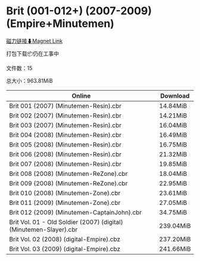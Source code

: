 # Brit (001-012+) (2007-2009) (Empire+Minutemen)

[磁力链接⬇Magnet Link](magnet:?xt=urn:btih:202b38d6b51c86616700263f2ccc21ac18155c58&dn=Brit%20%28001-012%2B%29%20%282007-2009%29%20%28Empire%2BMinutemen%29)

打包下载📦仍在工事中

文件数：15

总大小：963.81MiB

Online | Download
--- | ---
Brit 001 (2007) (Minutemen-Resin).cbr | 14.84MiB
Brit 002 (2007) (Minutemen-Resin).cbr | 14.21MiB
Brit 003 (2007) (Minutemen-Resin).cbr | 16.04MiB
Brit 004 (2008) (Minutemen-Resin).cbr | 16.49MiB
Brit 005 (2008) (Minutemen-Resin).cbr | 16.75MiB
Brit 006 (2008) (Minutemen-Resin).cbr | 21.32MiB
Brit 007 (2008) (Minutemen-Resin).cbr | 19.85MiB
Brit 008 (2008) (Minutemen-ReZone).cbr | 18.04MiB
Brit 009 (2008) (Minutemen-ReZone).cbr | 22.95MiB
Brit 010 (2008) (Minutemen-Zone).cbr | 23.61MiB
Brit 011 (2009) (Minutemen-Zone).cbr | 27.05MiB
Brit 012 (2009) (Minutemen-CaptainJohn).cbr | 34.75MiB
Brit Vol. 01 - Old Soldier (2007) (digital) (Minutemen-Slayer).cbr | 239.04MiB
Brit Vol. 02 (2008) (digital-Empire).cbz | 237.20MiB
Brit Vol. 03 (2009) (digital-Empire).cbz | 241.66MiB